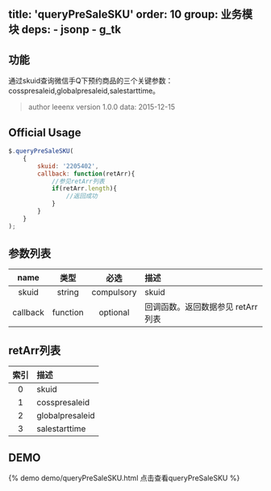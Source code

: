 title: 'queryPreSaleSKU'
order: 10
group: 业务模块
deps:
	- jsonp
	- g_tk
---

## 功能

通过skuid查询微信手Q下预约商品的三个关键参数：cosspresaleid,globalpresaleid,salestarttime。

> author leeenx
> version 1.0.0
> data: 2015-12-15

## Official Usage

```javascript
$.queryPreSaleSKU(
	{
		skuid: '2205402',
		callback: function(retArr){
			//参见retArr列表
	        if(retArr.length){
	            //返回成功
	        }
	    }
	}
);
```

## 参数列表

| name | 类型 | 必选 | 描述 |
| :----: | :----: | :----: | :---- |
| skuid | string | compulsory | skuid |
| callback | function | optional | 回调函数。返回数据参见 retArr列表|

## retArr列表

| 索引 | 描述 |
| :----: | :---- |
| 0 | skuid |
| 1 | cosspresaleid |
| 2 | globalpresaleid |
| 3 | salestarttime |


## DEMO

{% demo demo/queryPreSaleSKU.html 点击查看queryPreSaleSKU %}


